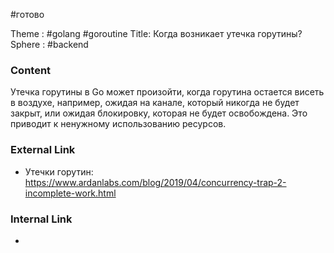 #готово 

Theme : #golang  #goroutine
Title:  Когда возникает утечка горутины?
Sphere : #backend 

### Content

Утечка горутины в Go может произойти, когда горутина остается висеть в воздухе, например, ожидая на канале, который никогда не будет закрыт, или ожидая блокировку, которая не будет освобождена. Это приводит к ненужному использованию ресурсов.

### External Link

- Утечки горутин: https://www.ardanlabs.com/blog/2019/04/concurrency-trap-2-incomplete-work.html

### Internal Link

- 